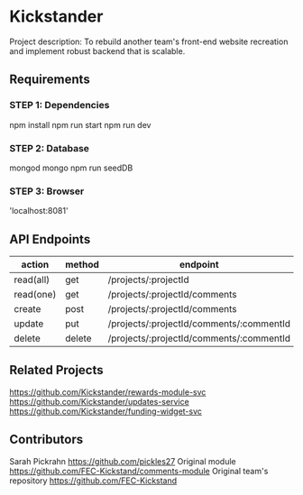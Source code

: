 # Kickstander
Project description: To rebuild another team's front-end website recreation and implement robust backend that is scalable.

## Requirements
### STEP 1: Dependencies
npm install
npm run start
npm run dev

### STEP 2: Database
mongod
mongo
npm run seedDB

### STEP 3: Browser
'localhost:8081'

## API Endpoints
| action    | method | endpoint                                 |
|-----------|--------|------------------------------------------|
| read(all) | get    | /projects/:projectId                     |
| read(one) | get    | /projects/:projectId/comments            |
| create    | post   | /projects/:projectId/comments            |
| update    | put    | /projects/:projectId/comments/:commentId |
| delete    | delete | /projects/:projectId/comments/:commentId |

## Related Projects
https://github.com/Kickstander/rewards-module-svc
https://github.com/Kickstander/updates-service
https://github.com/Kickstander/funding-widget-svc

## Contributors
Sarah Pickrahn
https://github.com/pickles27
Original module
https://github.com/FEC-Kickstand/comments-module
Original team's repository
https://github.com/FEC-Kickstand
